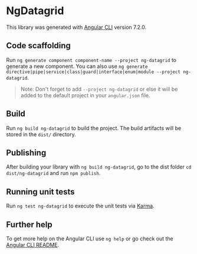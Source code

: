 # NgDatagrid

This library was generated with [Angular CLI](https://github.com/angular/angular-cli) version 7.2.0.

## Code scaffolding

Run `ng generate component component-name --project ng-datagrid` to generate a new component. You can also use `ng generate directive|pipe|service|class|guard|interface|enum|module --project ng-datagrid`.
> Note: Don't forget to add `--project ng-datagrid` or else it will be added to the default project in your `angular.json` file. 

## Build

Run `ng build ng-datagrid` to build the project. The build artifacts will be stored in the `dist/` directory.

## Publishing

After building your library with `ng build ng-datagrid`, go to the dist folder `cd dist/ng-datagrid` and run `npm publish`.

## Running unit tests

Run `ng test ng-datagrid` to execute the unit tests via [Karma](https://karma-runner.github.io).

## Further help

To get more help on the Angular CLI use `ng help` or go check out the [Angular CLI README](https://github.com/angular/angular-cli/blob/master/README.md).

